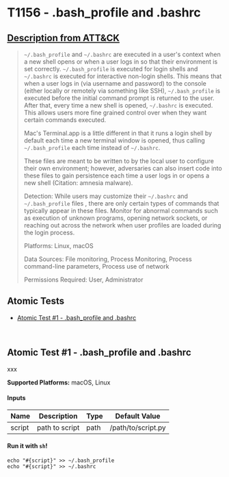 # T1156 - .bash_profile and .bashrc
## [Description from ATT&CK](https://attack.mitre.org/wiki/Technique/T1156)
<blockquote><code>~/.bash_profile</code> and <code>~/.bashrc</code> are executed in a user's context when a new shell opens or when a user logs in so that their environment is set correctly. <code>~/.bash_profile</code> is executed for login shells and <code>~/.bashrc</code> is executed for interactive non-login shells. This means that when a user logs in (via username and password) to the console (either locally or remotely via something like SSH), <code>~/.bash_profile</code> is executed before the initial command prompt is returned to the user. After that, every time a new shell is opened, <code>~/.bashrc</code> is executed. This allows users more fine grained control over when they want certain commands executed.

Mac's Terminal.app is a little different in that it runs a login shell by default each time a new terminal window is opened, thus calling <code>~/.bash_profile</code> each time instead of <code>~/.bashrc</code>.

These files are meant to be written to by the local user to configure their own environment; however, adversaries can also insert code into these files to gain persistence each time a user logs in or opens a new shell  (Citation: amnesia malware).

Detection: While users may customize their <code>~/.bashrc</code> and <code>~/.bash_profile</code> files , there are only certain types of commands that typically appear in these files. Monitor for abnormal commands such as execution of unknown programs, opening network sockets, or reaching out across the network when user profiles are loaded during the login process.

Platforms: Linux, macOS

Data Sources: File monitoring, Process Monitoring, Process command-line parameters, Process use of network

Permissions Required: User, Administrator</blockquote>

## Atomic Tests

- [Atomic Test #1 - .bash_profile and .bashrc](#atomic-test-1---bash_profile-and-bashrc)


<br/>

## Atomic Test #1 - .bash_profile and .bashrc
xxx

**Supported Platforms:** macOS, Linux


#### Inputs
| Name | Description | Type | Default Value | 
|------|-------------|------|---------------|
| script | path to script | path | /path/to/script.py|

#### Run it with `sh`!
```
echo "#{script}" >> ~/.bash_profile
echo "#{script}" >> ~/.bashrc
```
<br/>
